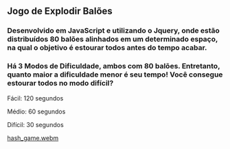 ## Jogo de Explodir Balões

### Desenvolvido em JavaScript e utilizando o Jquery, onde estão distribuídos 80 balões alinhados em um determinado espaço, na qual o objetivo é estourar todos antes do tempo acabar.

### Há 3 Modos de Dificuldade, ambos com 80 balões. Entretanto, quanto maior a dificuldade menor é seu tempo! Você consegue estourar todos no modo difícil?

Fácil:  120 segundos

Médio:   60 segundos

Difícil: 30 segundos

[hash_game.webm](https://user-images.githubusercontent.com/85769101/212357442-9f4ee568-6b9f-4172-8090-3b87240c9baf.webm)

